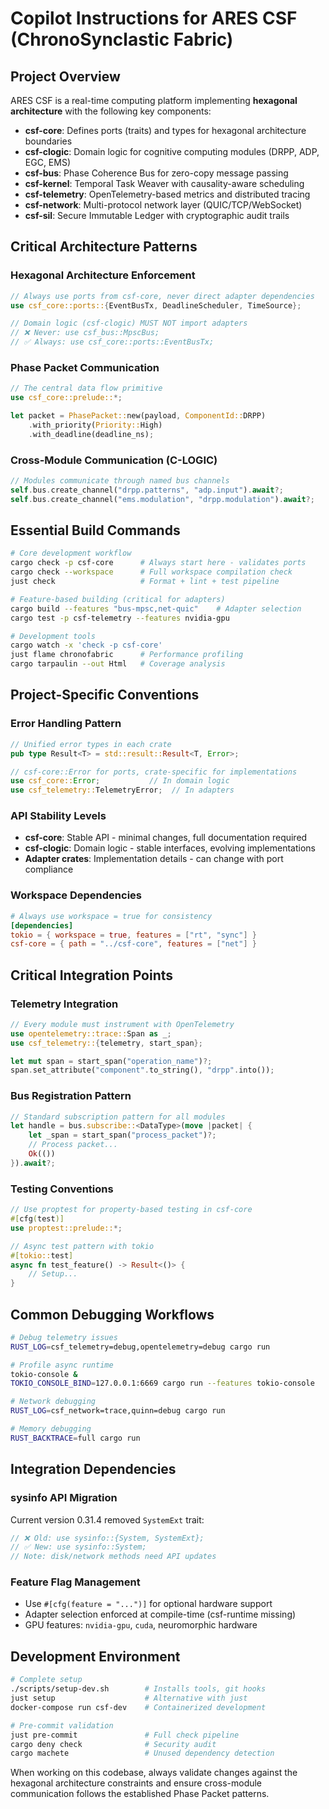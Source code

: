 # Copilot Instructions for ARES CSF (ChronoSynclastic Fabric)

## Project Overview

ARES CSF is a real-time computing platform implementing **hexagonal architecture** with the following key components:

- **csf-core**: Defines ports (traits) and types for hexagonal architecture boundaries
- **csf-clogic**: Domain logic for cognitive computing modules (DRPP, ADP, EGC, EMS)  
- **csf-bus**: Phase Coherence Bus for zero-copy message passing
- **csf-kernel**: Temporal Task Weaver with causality-aware scheduling
- **csf-telemetry**: OpenTelemetry-based metrics and distributed tracing
- **csf-network**: Multi-protocol network layer (QUIC/TCP/WebSocket)
- **csf-sil**: Secure Immutable Ledger with cryptographic audit trails

## Critical Architecture Patterns

### Hexagonal Architecture Enforcement
```rust
// Always use ports from csf-core, never direct adapter dependencies
use csf_core::ports::{EventBusTx, DeadlineScheduler, TimeSource};

// Domain logic (csf-clogic) MUST NOT import adapters
// ❌ Never: use csf_bus::MpscBus; 
// ✅ Always: use csf_core::ports::EventBusTx;
```

### Phase Packet Communication
```rust
// The central data flow primitive
use csf_core::prelude::*;

let packet = PhasePacket::new(payload, ComponentId::DRPP)
    .with_priority(Priority::High)
    .with_deadline(deadline_ns);
```

### Cross-Module Communication (C-LOGIC)
```rust
// Modules communicate through named bus channels
self.bus.create_channel("drpp.patterns", "adp.input").await?;
self.bus.create_channel("ems.modulation", "drpp.modulation").await?;
```

## Essential Build Commands

```bash
# Core development workflow
cargo check -p csf-core      # Always start here - validates ports
cargo check --workspace      # Full workspace compilation check
just check                   # Format + lint + test pipeline

# Feature-based building (critical for adapters)
cargo build --features "bus-mpsc,net-quic"    # Adapter selection
cargo test -p csf-telemetry --features nvidia-gpu

# Development tools
cargo watch -x 'check -p csf-core'
just flame chronofabric      # Performance profiling
cargo tarpaulin --out Html   # Coverage analysis
```

## Project-Specific Conventions

### Error Handling Pattern
```rust
// Unified error types in each crate
pub type Result<T> = std::result::Result<T, Error>;

// csf-core::Error for ports, crate-specific for implementations
use csf_core::Error;           // In domain logic
use csf_telemetry::TelemetryError;  // In adapters
```

### API Stability Levels
- **csf-core**: Stable API - minimal changes, full documentation required
- **csf-clogic**: Domain logic - stable interfaces, evolving implementations  
- **Adapter crates**: Implementation details - can change with port compliance

### Workspace Dependencies
```toml
# Always use workspace = true for consistency
[dependencies]
tokio = { workspace = true, features = ["rt", "sync"] }
csf-core = { path = "../csf-core", features = ["net"] }
```

## Critical Integration Points

### Telemetry Integration
```rust
// Every module must instrument with OpenTelemetry
use opentelemetry::trace::Span as _;
use csf_telemetry::{telemetry, start_span};

let mut span = start_span("operation_name")?;
span.set_attribute("component".to_string(), "drpp".into());
```

### Bus Registration Pattern
```rust
// Standard subscription pattern for all modules
let handle = bus.subscribe::<DataType>(move |packet| {
    let _span = start_span("process_packet")?;
    // Process packet...
    Ok(())
}).await?;
```

### Testing Conventions
```rust
// Use proptest for property-based testing in csf-core
#[cfg(test)]
use proptest::prelude::*;

// Async test pattern with tokio
#[tokio::test]
async fn test_feature() -> Result<()> {
    // Setup...
}
```

## Common Debugging Workflows

```bash
# Debug telemetry issues
RUST_LOG=csf_telemetry=debug,opentelemetry=debug cargo run

# Profile async runtime
tokio-console &
TOKIO_CONSOLE_BIND=127.0.0.1:6669 cargo run --features tokio-console

# Network debugging  
RUST_LOG=csf_network=trace,quinn=debug cargo run

# Memory debugging
RUST_BACKTRACE=full cargo run
```

## Integration Dependencies

### sysinfo API Migration
Current version 0.31.4 removed `SystemExt` trait:
```rust
// ❌ Old: use sysinfo::{System, SystemExt};
// ✅ New: use sysinfo::System;
// Note: disk/network methods need API updates
```

### Feature Flag Management
- Use `#[cfg(feature = "...")]` for optional hardware support
- Adapter selection enforced at compile-time (csf-runtime missing)
- GPU features: `nvidia-gpu`, `cuda`, neuromorphic hardware

## Development Environment

```bash
# Complete setup
./scripts/setup-dev.sh        # Installs tools, git hooks
just setup                    # Alternative with just
docker-compose run csf-dev    # Containerized development

# Pre-commit validation
just pre-commit               # Full check pipeline
cargo deny check              # Security audit
cargo machete                 # Unused dependency detection
```

When working on this codebase, always validate changes against the hexagonal architecture constraints and ensure cross-module communication follows the established Phase Packet patterns.
